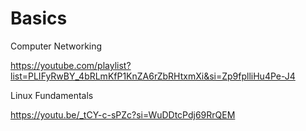 # Basics

Computer Networking

  https://youtube.com/playlist?list=PLIFyRwBY_4bRLmKfP1KnZA6rZbRHtxmXi&si=Zp9fplliHu4Pe-J4

Linux Fundamentals

  https://youtu.be/_tCY-c-sPZc?si=WuDDtcPdj69RrQEM
